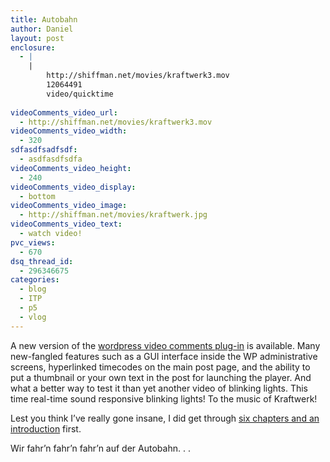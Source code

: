 ```yaml
---
title: Autobahn
author: Daniel
layout: post
enclosure:
  - |
    |
        http://shiffman.net/movies/kraftwerk3.mov
        12064491
        video/quicktime
        
videoComments_video_url:
  - http://shiffman.net/movies/kraftwerk3.mov
videoComments_video_width:
  - 320
sdfasdfsadfsdf:
  - asdfasdfsdfa
videoComments_video_height:
  - 240
videoComments_video_display:
  - bottom
videoComments_video_image:
  - http://shiffman.net/movies/kraftwerk.jpg
videoComments_video_text:
  - watch video!
pvc_views:
  - 670
dsq_thread_id:
  - 296346675
categories:
  - blog
  - ITP
  - p5
  - vlog
---
```

<p>A new version of the <a href="http://itp.nyu.edu/research/vc/">wordpress video comments plug-in</a> is available.  Many new-fangled features such as a GUI interface inside the WP administrative screens, hyperlinked timecodes on the main post page, and the ability to put a thumbnail or your own text in the post for launching the player.  And what a better way to test it than yet another video of blinking lights.  This time real-time sound responsive blinking lights! To the music of Kraftwerk!</p>
<p>Lest you think I&#8217;ve really gone insane, I did get through <a href="http://www.flickr.com/photos/shiffman/182800019/">six chapters and an introduction</a> first.</p>
<p>Wir fahr&#8217;n fahr&#8217;n fahr&#8217;n auf der Autobahn. . . </p>
